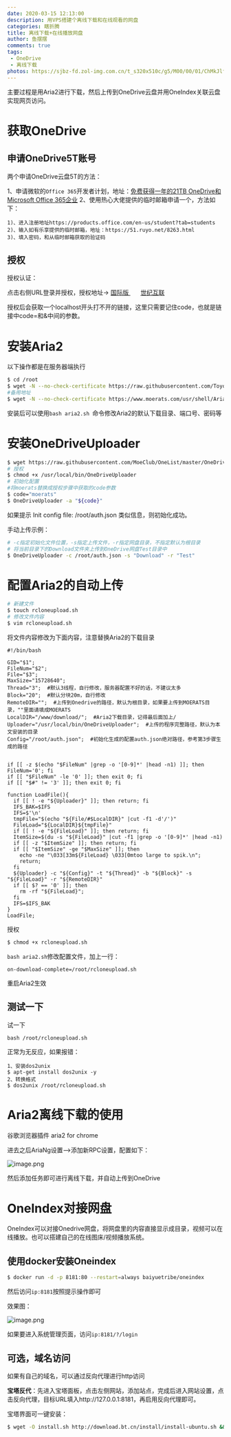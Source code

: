 ```yaml
---
date: 2020-03-15 12:13:00
description: 用VPS搭建个离线下载和在线观看的网盘
categories: 瞎折腾
title: 离线下载+在线播放网盘
author: 鱼摆摆
comments: true
tags: 
 - OneDrive
 - 离线下载
photos: https://sjbz-fd.zol-img.com.cn/t_s320x510c/g5/M00/00/01/ChMkJlfJUjCILRIjAAVvLdFcyCoAAU9igIAE3QABW9F591.jpg
---
```

主要过程是用Aria2进行下载，然后上传到OneDrive云盘并用OneIndex关联云盘实现网页访问。

# 获取OneDrive

## 申请OneDrive5T账号

两个申请OneDrive云盘5T的方法：

1、申请微软的`Office 365`开发者计划，地址：[免费获得一年的21TB OneDrive和Microsoft Office 365企业](https://www.moerats.com/archives/696/)
2、使用热心大佬提供的临时邮箱申请一个，方法如下：

```
1)、进入注册地址https://products.office.com/en-us/student?tab=students
2)、输入如有乐享提供的临时邮箱，地址：https://51.ruyo.net/8263.html
3)、填入密码，和从临时邮箱获取的验证码
```

## 授权

授权认证：

点击右侧URL登录并授权，授权地址→ [国际版 ](https://login.microsoftonline.com/common/oauth2/v2.0/authorize?client_id=78d4dc35-7e46-42c6-9023-2d39314433a5&response_type=code&redirect_uri=http://localhost/onedrive-login&response_mode=query&scope=offline_access%20User.Read%20Files.ReadWrite.All)      [世纪互联](https://login.chinacloudapi.cn/common/oauth2/v2.0/authorize?client_id=dfe36e60-6133-48cf-869f-4d15b8354769&response_type=code&redirect_uri=http://localhost/onedrive-login&response_mode=query&scope=offline_access%20User.Read%20Files.ReadWrite.All) 

授权后会获取一个localhost开头打不开的链接，这里只需要记住code，也就是链接中code=和&中间的参数。 

# 安装Aria2

以下操作都是在服务器端执行

```bash
$ cd /root
$ wget -N --no-check-certificate https://raw.githubusercontent.com/ToyoDAdoubiBackup/doubi/master/aria2.sh && chmod +x aria2.sh && bash aria2.sh
#备用地址
$ wget -N --no-check-certificate https://www.moerats.com/usr/shell/Aria2/aria2.sh && chmod +x aria2.sh && bash aria2.sh
```

安装后可以使用`bash aria2.sh `命令修改Aria2的默认下载目录、端口号、密码等

# 安装OneDriveUploader

```bash
$ wget https://raw.githubusercontent.com/MoeClub/OneList/master/OneDriveUploader/amd64/linux/OneDriveUploader -P /usr/local/bin/
# 授权
$ chmod +x /usr/local/bin/OneDriveUploader
# 初始化配置
#将moerats替换成授权步骤中获取的code参数
$ code="moerats"
$ OneDriveUploader -a "${code}"
```

如果提示 Init config file: /root/auth.json 类似信息，则初始化成功。 

手动上传示例：

```bash
# -c指定初始化文件位置，-s指定上传文件，-r指定网盘目录，不指定默认为根目录
# 将当前目录下的Download文件夹上传到OneDrive网盘Test目录中
$ OneDriveUploader -c /root/auth.json -s "Download" -r "Test"
```

# 配置Aria2的自动上传

```bash
# 新建文件
$ touch rcloneupload.sh
# 修改文件内容
$ vim rcloneupload.sh
```

将文件内容修改为下面内容，注意替换Aria2的下载目录

```shell
#!/bin/bash

GID="$1";
FileNum="$2";
File="$3";
MaxSize="15728640";
Thread="3";  #默认3线程，自行修改，服务器配置不好的话，不建议太多
Block="20";  #默认分块20m，自行修改
RemoteDIR="";  #上传到Onedrive的路径，默认为根目录，如果要上传到MOERATS目录，""里面请填成MOERATS
LocalDIR="/www/download/";  #Aria2下载目录，记得最后面加上/
Uploader="/usr/local/bin/OneDriveUploader";  #上传的程序完整路径，默认为本文安装的目录
Config="/root/auth.json";  #初始化生成的配置auth.json绝对路径，参考第3步骤生成的路径


if [[ -z $(echo "$FileNum" |grep -o '[0-9]*' |head -n1) ]]; then FileNum='0'; fi
if [[ "$FileNum" -le '0' ]]; then exit 0; fi
if [[ "$#" != '3' ]]; then exit 0; fi

function LoadFile(){
  if [[ ! -e "${Uploader}" ]]; then return; fi
  IFS_BAK=$IFS
  IFS=$'\n'
  tmpFile="$(echo "${File/#$LocalDIR}" |cut -f1 -d'/')"
  FileLoad="${LocalDIR}${tmpFile}"
  if [[ ! -e "${FileLoad}" ]]; then return; fi
  ItemSize=$(du -s "${FileLoad}" |cut -f1 |grep -o '[0-9]*' |head -n1)
  if [[ -z "$ItemSize" ]]; then return; fi
  if [[ "$ItemSize" -ge "$MaxSize" ]]; then
    echo -ne "\033[33m${FileLoad} \033[0mtoo large to spik.\n";
    return;
  fi
  ${Uploader} -c "${Config}" -t "${Thread}" -b "${Block}" -s "${FileLoad}" -r "${RemoteDIR}"
  if [[ $? == '0' ]]; then
    rm -rf "${FileLoad}";
  fi
  IFS=$IFS_BAK
}
LoadFile;
```

授权

```bash
$ chmod +x rcloneupload.sh
```

`bash aria2.sh`修改配置文件，加上一行：

```shell
on-download-complete=/root/rcloneupload.sh
```

重启Aria2生效

## 测试一下

试一下

```
bash /root/rcloneupload.sh
```

正常为无反应，如果报错：

```
1、安装dos2unix
$ apt-get install dos2unix -y
2、转换格式
$ dos2unix /root/rcloneupload.sh
```

# Aria2离线下载的使用

谷歌浏览器插件 aria2 for chrome 

进去之后AriaNg设置——>添加新RPC设置，配置如下：

![image.png](https://i.loli.net/2020/03/14/87PlEgeI2Nmy3vp.png)

然后添加任务即可进行离线下载，并自动上传到OneDrive

# OneIndex对接网盘

OneIndex可以对接Onedrive网盘，将网盘里的内容直接显示成目录，视频可以在线播放。也可以搭建自己的在线图床/视频播放系统。 

## 使用docker安装Oneindex

```bash
$ docker run -d -p 8181:80 --restart=always baiyuetribe/oneindex
```

然后访问`ip:8181`按照提示操作即可

效果图：

![image.png](https://i.loli.net/2020/03/14/nKqxm6CefrMVaw1.png)

如果要进入系统管理页面，访问`ip:8181/?/login`

## 可选，域名访问

如果有自己的域名，可以通过反向代理进行http访问

**宝塔反代**：先进入宝塔面板，点击左侧网站，添加站点，完成后进入网站设置，点击反向代理，目标URL填入http://127.0.0.1:8181，再启用反向代理即可。

宝塔界面可一键安装：

```bash
$ wget -O install.sh http://download.bt.cn/install/install-ubuntu.sh && sudo bash install.sh
```




